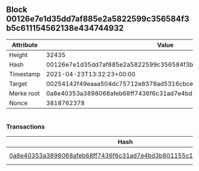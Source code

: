 ## Block 00126e7e1d35dd7af885e2a5822599c356584f3b5c611154562138e434744932

Attribute | Value
--- | ---
Height | 32435
Hash | 00126e7e1d35dd7af885e2a5822599c356584f3b5c611154562138e434744932
Timestamp | 2021-04-23T13:32:23+00:00
Target | 00254142f49eaaa504dc75712e8378ad5316cbcead634704b3734b6271167cc4
Merke root | 0a8e40353a3898068afeb68ff7436f6c31ad7e4bd3b801155c1219d7ee8880c0
Nonce | 3818762378

```

```

### Transactions

Hash | Amount
--- | ---
[0a8e40353a3898068afeb68ff7436f6c31ad7e4bd3b801155c1219d7ee8880c0](0a8e40353a3898068afeb68ff7436f6c31ad7e4bd3b801155c1219d7ee8880c0.md) | 10.00000000 SKEPTI 
